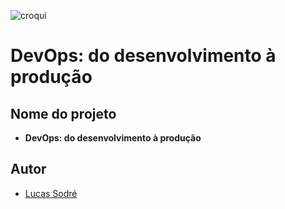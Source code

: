 <!-- ![croqui_docz](https://user-images.githubusercontent.com/37233271/58125558-364a1f80-7be7-11e9-8376-3887f69fa8c1.png) -->

![croqui](https://user-images.githubusercontent.com/37233271/58130938-b5ddeb80-7bf3-11e9-81d2-c425ceb01365.png)

# **DevOps: do desenvolvimento à produção**

##  Nome do projeto
-   **DevOps: do desenvolvimento à produção**

##  Autor
-   [Lucas Sodré](https://github.com/lucassdr)